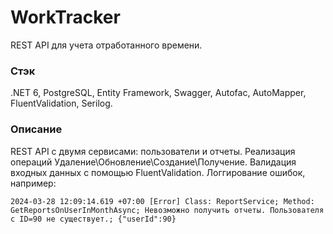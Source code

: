 # WorkTracker

REST API для учета отработанного времени.

### Стэк
.NET 6, PostgreSQL, Entity Framework, Swagger, Autofac, AutoMapper, FluentValidation, Serilog.

### Описание
REST API с двумя сервисами: пользователи и отчеты. Реализация операций Удаление\Обновление\Создание\Получение. Валидация входных данных с помощью FluentValidation.
Логгирование ошибок, например:  
  
`2024-03-28 12:09:14.619 +07:00 [Error] Class: ReportService; Method: GetReportsOnUserInMonthAsync; Невозможно получить отчеты. Пользователя с ID=90 не существует.; {"userId":90}`
